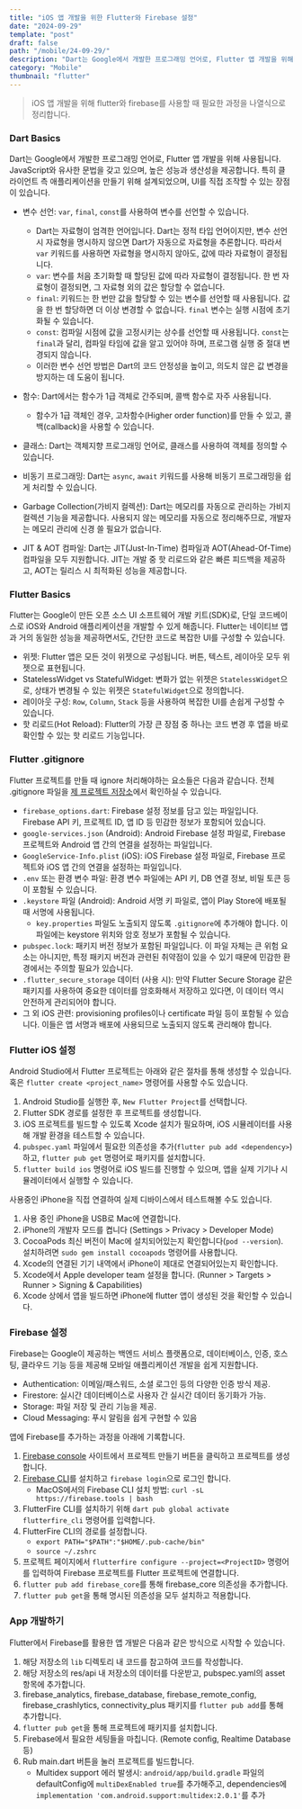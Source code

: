 ```yaml
---
title: "iOS 앱 개발을 위한 Flutter와 Firebase 설정"
date: "2024-09-29"
template: "post"
draft: false
path: "/mobile/24-09-29/"
description: "Dart는 Google에서 개발한 프로그래밍 언어로, Flutter 앱 개발을 위해 사용됩니다. JavaScript와 유사한 문법을 갖고 있으며, 높은 성능과 생산성을 제공합니다. 특히 클라이언트 측 애플리케이션을 만들기 위해 설계되었으며, UI를 직접 조작할 수 있는 장점이 있습니다."
category: "Mobile"
thumbnail: "flutter"
---
```


> iOS 앱 개발을 위해 flutter와 firebase를 사용할 때 필요한 과정을 나열식으로 정리합니다.

### Dart Basics

Dart는 Google에서 개발한 프로그래밍 언어로, Flutter 앱 개발을 위해 사용됩니다. JavaScript와 유사한 문법을 갖고 있으며, 높은 성능과 생산성을 제공합니다. 특히 클라이언트 측 애플리케이션을 만들기 위해 설계되었으며, UI를 직접 조작할 수 있는 장점이 있습니다.

- 변수 선언: `var`, `final`, `const`를 사용하여 변수를 선언할 수 있습니다. 
  - Dart는 자료형이 엄격한 언어입니다. Dart는 정적 타입 언어이지만, 변수 선언 시 자료형을 명시하지 않으면 Dart가 자동으로 자료형을 추론합니다. 따라서 `var` 키워드를 사용하면 자료형을 명시하지 않아도, 값에 따라 자료형이 결정됩니다.
  - `var`: 변수를 처음 초기화할 때 할당된 값에 따라 자료형이 결정됩니다. 한 번 자료형이 결정되면, 그 자료형 외의 값은 할당할 수 없습니다.
  - `final`: 키워드는 한 번만 값을 할당할 수 있는 변수를 선언할 때 사용됩니다. 값을 한 번 할당하면 더 이상 변경할 수 없습니다. `final` 변수는 실행 시점에 초기화될 수 있습니다.
  - `const`: 컴파일 시점에 값을 고정시키는 상수를 선언할 때 사용됩니다. `const`는 `final`과 달리, 컴파일 타임에 값을 알고 있어야 하며, 프로그램 실행 중 절대 변경되지 않습니다.
  - 이러한 변수 선언 방법은 Dart의 코드 안정성을 높이고, 의도치 않은 값 변경을 방지하는 데 도움이 됩니다.

- 함수: Dart에서는 함수가 1급 객체로 간주되며, 콜백 함수로 자주 사용됩니다.
  - 함수가 1급 객체인 경우, 고차함수(Higher order function)를 만들 수 있고, 콜백(callback)을 사용할 수 있습니다.

- 클래스: Dart는 객체지향 프로그래밍 언어로, 클래스를 사용하여 객체를 정의할 수 있습니다.
- 비동기 프로그래밍: Dart는 `async`, `await` 키워드를 사용해 비동기 프로그래밍을 쉽게 처리할 수 있습니다.
- Garbage Collection(가비지 컬렉션): Dart는 메모리를 자동으로 관리하는 가비지 컬렉션 기능을 제공합니다. 사용되지 않는 메모리를 자동으로 정리해주므로, 개발자는 메모리 관리에 신경 쓸 필요가 없습니다.
- JIT & AOT 컴파일: Dart는 JIT(Just-In-Time) 컴파일과 AOT(Ahead-Of-Time) 컴파일을 모두 지원합니다. JIT는 개발 중 핫 리로드와 같은 빠른 피드백을 제공하고, AOT는 릴리스 시 최적화된 성능을 제공합니다.

### Flutter Basics

Flutter는 Google이 만든 오픈 소스 UI 소프트웨어 개발 키트(SDK)로, 단일 코드베이스로 iOS와 Android 애플리케이션을 개발할 수 있게 해줍니다. Flutter는 네이티브 앱과 거의 동일한 성능을 제공하면서도, 간단한 코드로 복잡한 UI를 구성할 수 있습니다.

- 위젯: Flutter 앱은 모든 것이 위젯으로 구성됩니다. 버튼, 텍스트, 레이아웃 모두 위젯으로 표현됩니다.
- StatelessWidget vs StatefulWidget: 변화가 없는 위젯은 `StatelessWidget`으로, 상태가 변경될 수 있는 위젯은 `StatefulWidget`으로 정의합니다.
- 레이아웃 구성: `Row`, `Column`, `Stack` 등을 사용하여 복잡한 UI를 손쉽게 구성할 수 있습니다.
- 핫 리로드(Hot Reload): Flutter의 가장 큰 장점 중 하나는 코드 변경 후 앱을 바로 확인할 수 있는 핫 리로드 기능입니다.

### Flutter .gitignore

Flutter 프로젝트를 만들 때 ignore 처리해야하는 요소들은 다음과 같습니다. 전체 .gitignore 파일을 [제 프로젝트 저장소](https://github.com/yuhodots/flutter/blob/main/.gitignore)에서 확인하실 수 있습니다. 

- `firebase_options.dart`: Firebase 설정 정보를 담고 있는 파일입니다. Firebase API 키, 프로젝트 ID, 앱 ID 등 민감한 정보가 포함되어 있습니다.
- `google-services.json` (Android): Android Firebase 설정 파일로, Firebase 프로젝트와 Android 앱 간의 연결을 설정하는 파일입니다.
- `GoogleService-Info.plist` (iOS): iOS Firebase 설정 파일로, Firebase 프로젝트와 iOS 앱 간의 연결을 설정하는 파일입니다.
- `.env` 또는 환경 변수 파일: 환경 변수 파일에는 API 키, DB 연결 정보, 비밀 토큰 등이 포함될 수 있습니다.
- `.keystore` 파일 (Android): Android 서명 키 파일로, 앱이 Play Store에 배포될 때 서명에 사용됩니다.
  - `key.properties` 파일도 노출되지 않도록 `.gitignore`에 추가해야 합니다. 이 파일에는 keystore 위치와 암호 정보가 포함될 수 있습니다.
- `pubspec.lock`: 패키지 버전 정보가 포함된 파일입니다. 이 파일 자체는 큰 위험 요소는 아니지만, 특정 패키지 버전과 관련된 취약점이 있을 수 있기 때문에 민감한 환경에서는 주의할 필요가 있습니다.
- `.flutter_secure_storage` 데이터 (사용 시): 만약 Flutter Secure Storage 같은 패키지를 사용하여 중요한 데이터를 암호화해서 저장하고 있다면, 이 데이터 역시 안전하게 관리되어야 합니다.
- 그 외 iOS 관련: provisioning profiles이나 certificate 파일 등이 포함될 수 있습니다. 이들은 앱 서명과 배포에 사용되므로 노출되지 않도록 관리해야 합니다.

### Flutter iOS 설정

Android Studio에서 Flutter 프로젝트는 아래와 같은 절차를 통해 생성할 수 있습니다. 혹은 `flutter create <project_name>` 명령어를 사용할 수도 있습니다.
1. Android Studio를 실행한 후, `New Flutter Project`를 선택합니다.
2. Flutter SDK 경로를 설정한 후 프로젝트를 생성합니다.
3. iOS 프로젝트를 빌드할 수 있도록 Xcode 설치가 필요하며, iOS 시뮬레이터를 사용해 개발 환경을 테스트할 수 있습니다.
4. `pubspec.yaml` 파일에서 필요한 의존성을 추가(`flutter pub add <dependency>`)하고, `flutter pub get` 명령어로 패키지를 설치합니다.
5. `flutter build ios` 명령어로 iOS 빌드를 진행할 수 있으며, 앱을 실제 기기나 시뮬레이터에서 실행할 수 있습니다.

사용중인 iPhone을 직접 연결하여 실제 디바이스에서 테스트해볼 수도 있습니다.
1. 사용 중인 iPhone을 USB로 Mac에 연결합니다.
2. iPhone의 개발자 모드를 켭니다 (Settings > Privacy > Developer Mode)
3. CocoaPods 최신 버전이 Mac에 설치되어있는지 확인합니다(`pod --version`). 설치하려면 `sudo gem install cocoapods` 명령어를 사용합니다.
4. Xcode의 연결된 기기 내역에서 iPhone이 제대로 연결되어있는지 확인합니다. 
5. Xcode에서 Apple developer team 설정을 합니다. (Runner > Targets > Runner > Signing & Capabilities)
6. Xcode 상에서 앱을 빌드하면 iPhone에 flutter 앱이 생성된 것을 확인할 수 있습니다.

### Firebase 설정

Firebase는 Google이 제공하는 백엔드 서비스 플랫폼으로, 데이터베이스, 인증, 호스팅, 클라우드 기능 등을 제공해 모바일 애플리케이션 개발을 쉽게 지원합니다.

- Authentication: 이메일/패스워드, 소셜 로그인 등의 다양한 인증 방식 제공.
- Firestore: 실시간 데이터베이스로 사용자 간 실시간 데이터 동기화가 가능.
- Storage: 파일 저장 및 관리 기능을 제공.
- Cloud Messaging: 푸시 알림을 쉽게 구현할 수 있음

앱에 Firebase를 추가하는 과정을 아래에 기록합니다.

1. [Firebase console](https://console.firebase.google.com/u/0/?hl=ko) 사이트에서 프로젝트 만들기 버튼을 클릭하고 프로젝트를 생성합니다.
2. [Firebase CLI](https://firebase.google.com/docs/cli?hl=ko&authuser=0&_gl=1*56jgyc*_ga*NzUyNDIxMTY4LjE3Mjc1OTQyMDQ.*_ga_CW55HF8NVT*MTcyNzU5NDIzMS4xLjEuMTcyNzU5NDM4MS4xMS4wLjA.#install_the_firebase_cli)를 설치하고 `firebase login`으로 로그인 합니다.
   - MacOS에서의 Firebase CLI 설치 방법: `curl -sL https://firebase.tools | bash`
3. FlutterFire CLI를 설치하기 위해 `dart pub global activate flutterfire_cli` 명령어를 입력합니다.
4. FlutterFire CLI의 경로를 설정합니다. 
   - `export PATH="$PATH":"$HOME/.pub-cache/bin"`
   - `source ~/.zshrc`
5. 프로젝트 페이지에서 `flutterfire configure --project=<ProjectID>` 명령어를 입력하여 Firebase 프로젝트를 Flutter 프로젝트에 연결합니다.
6. `flutter pub add firebase_core`를 통해 firebase_core 의존성을 추가합니다.
7. `flutter pub get`을 통해 명시된 의존성을 모두 설치하고 적용합니다.

### App 개발하기

Flutter에서 Firebase를 활용한 앱 개발은 다음과 같은 방식으로 시작할 수 있습니다. 

1. 해당 저장소의 `lib` 디렉토리 내 코드를 참고하여 코드를 작성합니다.
2. 해당 저장소의 res/api 내 저장소의 데이터를 다운받고, pubspec.yaml의 asset 항목에 추가합니다.
3. firebase_analytics, firebase_database, firebase_remote_config, firebase_crashlytics, connectivity_plus 패키지를 `flutter pub add`를 통해 추가합니다.
4. `flutter pub get`을 통해 프로젝트에 패키지를 설치합니다.
5. Firebase에서 필요한 세팅들을 마칩니다. (Remote config, Realtime Database 등)
6. Rub main.dart 버튼을 눌러 프로젝트를 빌드합니다.
   - Multidex support 에러 발생시: `android/app/build.gradle` 파일의 defaultConfig에 `multiDexEnabled true`를 추가해주고, dependencies에 `implementation 'com.android.support:multidex:2.0.1'`를 추가

